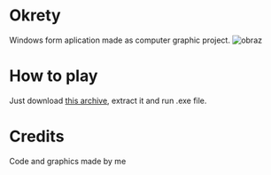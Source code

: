 # Okrety
Windows form aplication made as computer graphic project.
![obraz](https://github.com/user-attachments/assets/f872a1dc-752a-48cc-afae-58197cbda5da)

# How to play
Just download <a href="release/Okrety.zip">this archive</a>, extract it and run .exe file.

# Credits
Code and graphics made by me
